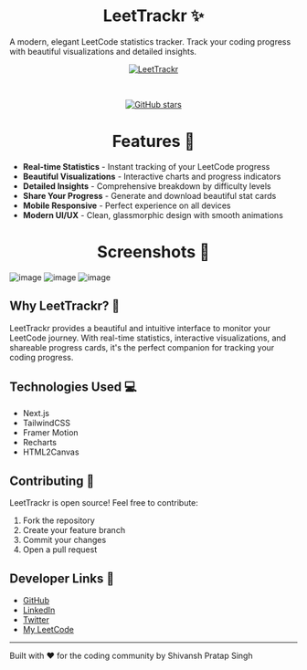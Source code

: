 <h1 align="center" id="title">LeetTrackr ✨</h1>

A modern, elegant LeetCode statistics tracker. Track your coding progress with beautiful visualizations and detailed insights.

<div align="center">

[![LeetTrackr](https://img.shields.io/badge/Try-LeetTracker-8b5cf6?style=for-the-badge)](https://leet-trackr-one.vercel.app/)

<br>


[![GitHub stars](https://img.shields.io/github/stars/ShiiiivanshSingh/LeetTrackr?style=for-the-badge&color=purple)](https://github.com/ShiiiivanshSingh/LeetTrackr/stargazers)
</div>

<h1 align="center">Features 🚀</h1>

- **Real-time Statistics** - Instant tracking of your LeetCode progress
- **Beautiful Visualizations** - Interactive charts and progress indicators
- **Detailed Insights** - Comprehensive breakdown by difficulty levels
- **Share Your Progress** - Generate and download beautiful stat cards
- **Mobile Responsive** - Perfect experience on all devices
- **Modern UI/UX** - Clean, glassmorphic design with smooth animations

<h1 align="center">Screenshots 📸</h1>

![image](https://github.com/user-attachments/assets/4182d84a-f089-43ed-94c1-71cd15fb8771)
![image](https://github.com/user-attachments/assets/e880cffd-ee34-4e37-9d72-f7b168d7dda1)
![image](https://github.com/user-attachments/assets/a835a355-676d-49c3-9534-26bfdb1a783e)





## Why LeetTrackr? 🤔

LeetTrackr provides a beautiful and intuitive interface to monitor your LeetCode journey. With real-time statistics, interactive visualizations, and shareable progress cards, it's the perfect companion for tracking your coding progress.

## Technologies Used 💻

- Next.js
- TailwindCSS
- Framer Motion
- Recharts
- HTML2Canvas

## Contributing 🤝

LeetTrackr is open source! Feel free to contribute:
1. Fork the repository
2. Create your feature branch
3. Commit your changes
4. Open a pull request

## Developer Links 🔗

- [GitHub](https://github.com/ShiiiivanshSingh)
- [LinkedIn](https://www.linkedin.com/in/shivansh-pratap-singh-23b3b92b1)
- [Twitter](https://x.com/de_mirage_fan)
- [My LeetCode](https://leetcode.com/u/ShivanshPratapSingh/)

---
Built with ♥️ for the coding community by Shivansh Pratap Singh
